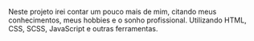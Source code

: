Neste projeto irei contar um pouco mais de mim, citando meus conhecimentos, meus hobbies e o sonho profissional.
Utilizando HTML, CSS, SCSS, JavaScript e outras ferramentas.
